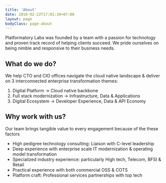 ```yaml
---
title: 'About'
date: 2018-02-22T17:01:34+07:00
layout: page
bodyClass: page-about
---
```

Platformatory Labs was founded by a team with a passion for technology and proven 
track record of helping clients succeed. We pride ourselves on being nimble and responsive to  their business needs.

## What do we do?

We help CTO and CIO offices navigate the cloud native landscape & deliver on 3 interconnected enterprise transformation themes: 

1. Digital Platform → Cloud native backbone
2. Full stack modernization → Infrastructure, Data & Applications
3. Digital Ecosystem → Developer Experience, Data & API Economy

## Why work with us?

Our team brings tangible value to every engagement because of the these factors

- High pedigree technology consulting:  Liaison with C-level leadership
- Deep experience with enterprise scale IT modernization & operating model transformation
- Specialized industry experience: particularly High tech, Telecom, BFSI & Retail
- Practical experience with both commercial OSS & COTS
- Platform craft: Professional services partnerships with top tech

